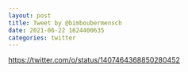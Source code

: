 ```yaml
--- 
layout: post 
title: Tweet by @bimboubermensch 
date: 2021-06-22 1624400635 
categories: twitter 
--- 
```

https://twitter.com/o/status/1407464368850280452